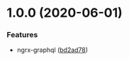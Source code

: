 # 1.0.0 (2020-06-01)

### Features

-   ngrx-graphql ([bd2ad78](https://github.com/satanTime/ngrx-graphql/commit/bd2ad78cc1a1f4f784a9ede9a1f6d6a2f0231fe8))
